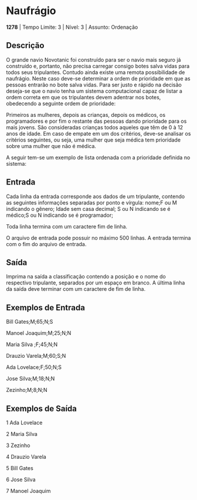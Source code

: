 # Naufrágio
**1278** | Tempo Limite: 3 | Nível: 3 | Assunto: Ordenação

Descrição
---
O grande navio Novotanic foi construído para ser o navio mais seguro já construído e, portanto, não precisa carregar consigo botes salva vidas para todos seus tripulantes. Contudo ainda existe uma remota possibilidade de naufrágio. Neste caso deve-se determinar a ordem de prioridade em que as pessoas entrarão no bote salva vidas. Para ser justo e rápido na decisão deseja-se que o navio tenha um sistema computacional capaz de listar a ordem correta em que os tripulantes devem adentrar nos botes, obedecendo a seguinte ordem de prioridade:

Primeiros as mulheres, depois as crianças, depois os médicos, os programadores e por fim o restante das pessoas dando prioridade para os mais jovens. São consideradas crianças todos aqueles que têm de 0 à 12 anos de idade. Em caso de empate em um dos critérios, deve-se analisar os critérios seguintes, ou seja, uma mulher que seja médica tem prioridade sobre uma mulher que não é médica.

A seguir tem-se um exemplo de lista ordenada com a prioridade definida no sistema:

Entrada
---
Cada linha da entrada corresponde aos dados de um tripulante, contendo as seguintes informações separadas por ponto e vírgula: nome;F ou M indicando o gênero; Idade sem casa decimal; S ou N indicando se é médico;S ou N indicando se é programador;

Toda linha termina com um caractere fim de linha.

O arquivo de entrada pode possuir no máximo 500 linhas. A entrada termina com o fim do arquivo de entrada.

Saída
---
Imprima na saída a classificação contendo a posição e o nome do respectivo tripulante, separados por um espaço em branco. A última linha da saída deve terminar com um caractere de fim de linha.

Exemplos de Entrada
---
Bill Gates;M;65;N;S

Manoel Joaquim;M;25;N;N

Maria Silva ;F;45;N;N

Drauzio Varela;M;60;S;N

Ada Lovelace;F;50;N;S

Jose Silva;M;18;N;N

Zezinho;M;8;N;N

Exemplos de Saída
---
1 Ada Lovelace

2 Maria Silva

3 Zezinho

4 Drauzio Varela

5 Bill Gates

6 Jose Silva

7 Manoel Joaquim